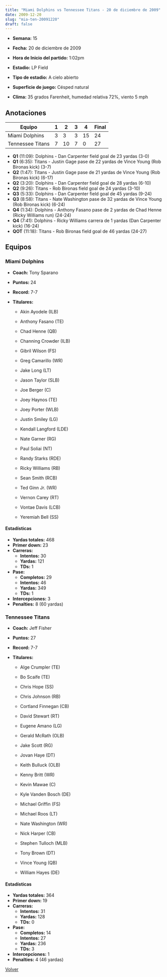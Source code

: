```yaml
---
title: "Miami Dolphins vs Tennessee Titans - 20 de diciembre de 2009"
date: 2009-12-20
slug: "mia-ten-20091220"
draft: false
---
```


* **Semana:** 15
* **Fecha:** 20 de diciembre de 2009

* **Hora de Inicio del partido:** 1:02pm
* **Estadio:** LP Field
* **Tipo de estadio:** A cielo abierto
* **Superficie de juego:** Césped natural
* **Clima:** 35 grados Farenheit, humedad relativa 72%, viento 5 mph





## Anotaciones
| Equipo | 1 | 2 | 3 | 4 | Final |
|--------|---|---|---|---|-------|
| Miami Dolphins  | 3 | 3 | 3 | 15  | 24 |
| Tennessee Titans  | 7 | 10 | 7 | 0  | 27 |
* **Q1** (11:09): Dolphins - Dan Carpenter field goal de 23 yardas (3-0)
* **Q1** (6:35): Titans - Justin Gage pase de 22 yardas de Vince Young (Rob Bironas kick) (3-7)
* **Q2** (1:47): Titans - Justin Gage pase de 21 yardas de Vince Young (Rob Bironas kick) (6-17)
* **Q2** (3:20): Dolphins - Dan Carpenter field goal de 28 yardas (6-10)
* **Q2** (9:26): Titans - Rob Bironas field goal de 24 yardas (3-10)
* **Q3** (5:33): Dolphins - Dan Carpenter field goal de 45 yardas (9-24)
* **Q3** (8:58): Titans - Nate Washington pase de 32 yardas de Vince Young (Rob Bironas kick) (6-24)
* **Q4** (1:34): Dolphins - Anthony Fasano pase de 2 yardas de Chad Henne (Ricky Williams run) (24-24)
* **Q4** (7:41): Dolphins - Ricky Williams carrera de 1 yardas (Dan Carpenter kick) (16-24)
* **QOT** (11:18): Titans - Rob Bironas field goal de 46 yardas (24-27)


## Equipos


### Miami Dolphins
* **Coach:** Tony Sparano
* **Puntos:** 24
* **Record:** 7-7
* **Titulares:** 

  * Akin Ayodele (ILB) 

  * Anthony Fasano (TE) 

  * Chad Henne (QB) 

  * Channing Crowder (ILB) 

  * Gibril Wilson (FS) 

  * Greg Camarillo (WR) 

  * Jake Long (LT) 

  * Jason Taylor (SLB) 

  * Joe Berger (C) 

  * Joey Haynos (TE) 

  * Joey Porter (WLB) 

  * Justin Smiley (LG) 

  * Kendall Langford (LDE) 

  * Nate Garner (RG) 

  * Paul Soliai (NT) 

  * Randy Starks (RDE) 

  * Ricky Williams (RB) 

  * Sean Smith (RCB) 

  * Ted Ginn Jr. (WR) 

  * Vernon Carey (RT) 

  * Vontae Davis (LCB) 

  * Yeremiah Bell (SS) 

#### Estadísticas
* **Yardas totales:** 468
* **Primer down:** 23
* **Carreras:**
  * **Intentos:** 30
  * **Yardas:** 121
  * **TDs:** 1
* **Pase:**
  * **Completos:** 29
  * **Intentos:** 46
  * **Yardas:** 349
  * **TDs:** 1
* **Intercepciones:** 3
* **Penalties:** 8 (60 yardas)

### Tennessee Titans
* **Coach:** Jeff Fisher
* **Puntos:** 27
* **Record:** 7-7
* **Titulares:** 

  * Alge Crumpler (TE) 

  * Bo Scaife (TE) 

  * Chris Hope (SS) 

  * Chris Johnson (RB) 

  * Cortland Finnegan (CB) 

  * David Stewart (RT) 

  * Eugene Amano (LG) 

  * Gerald McRath (OLB) 

  * Jake Scott (RG) 

  * Jovan Haye (DT) 

  * Keith Bulluck (OLB) 

  * Kenny Britt (WR) 

  * Kevin Mawae (C) 

  * Kyle Vanden Bosch (DE) 

  * Michael Griffin (FS) 

  * Michael Roos (LT) 

  * Nate Washington (WR) 

  * Nick Harper (CB) 

  * Stephen Tulloch (MLB) 

  * Tony Brown (DT) 

  * Vince Young (QB) 

  * William Hayes (DE) 

#### Estadísticas
* **Yardas totales:** 364
* **Primer down:** 19
* **Carreras:**
  * **Intentos:** 31
  * **Yardas:** 128
  * **TDs:** 0
* **Pase:**
  * **Completos:** 14
  * **Intentos:** 27
  * **Yardas:** 236
  * **TDs:** 3
* **Intercepciones:** 1
* **Penalties:** 4 (46 yardas)


[Volver](/historia/2009)
